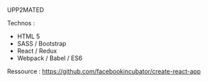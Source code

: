 UPP2MATED

Technos :
- HTML 5
- SASS / Bootstrap
- React / Redux
- Webpack / Babel / ES6

Ressource : https://github.com/facebookincubator/create-react-app
